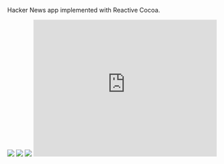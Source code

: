 
Hacker News app implemented with Reactive Cocoa. 

<img src="http://f.cl.ly/items/0L0B0a3w3b2W3L0Q3N2V/Screenshot%201.png"/>

<img src="http://f.cl.ly/items/1M2L1y2i1H0s3w2K2913/Screenshot%202.png"/>

<img src="http://f.cl.ly/items/11201v0E2h1r3d1P2G3X/Screenshot%203.png"/>

<iframe width="420" height="315" src="https://www.youtube.com/embed/tbXgBS-AytI" frameborder="0" allowfullscreen></iframe>
